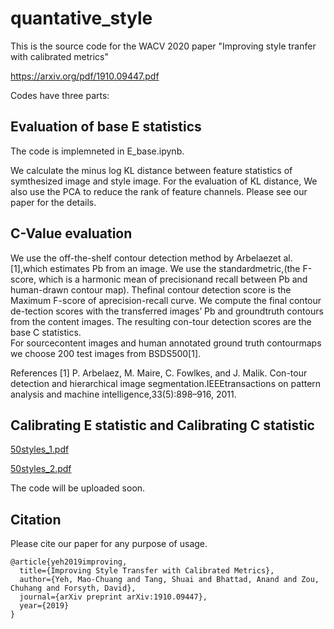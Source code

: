 # quantative_style

This is the source code for the WACV 2020 paper "Improving style tranfer with calibrated metrics"

https://arxiv.org/pdf/1910.09447.pdf

Codes have three parts:

## Evaluation of base E statistics

The code is implemneted in E_base.ipynb.

We calculate the minus log KL distance between feature statistics of symthesized image and style image. For the evaluation of KL distance, We also use the PCA to reduce the rank of feature channels. Please see our paper for the details. 


## C-Value evaluation

We use the off-the-shelf contour detection method by Arbelaezet al. [1],which estimates Pb from an image.   We use the standardmetric,(the F-score, which is a harmonic mean of precisionand recall between Pb and human-drawn contour map). Thefinal contour detection score is the Maximum F-score of aprecision-recall curve.   We  compute  the  final  contour  de-tection scores with the transferred images’ Pb and groundtruth contours from the content images.  The resulting con-tour detection scores are the base C statistics.  
For sourcecontent images and human annotated ground truth contourmaps we choose 200 test images from BSDS500[1].

References
[1]  P.  Arbelaez,  M.  Maire,  C.  Fowlkes,  and  J.  Malik.    Con-tour detection and hierarchical image segmentation.IEEEtransactions  on  pattern  analysis  and  machine  intelligence,33(5):898–916, 2011.

## Calibrating E statistic and Calibrating C statistic

[50styles_1.pdf](https://github.com/stringtron/quantative_style/files/4075093/50styles_1.pdf)

[50styles_2.pdf](https://github.com/stringtron/quantative_style/files/4075094/50styles_2.pdf)

The code will be uploaded soon.

## Citation
Please cite our paper for any purpose of usage.
```
@article{yeh2019improving,
  title={Improving Style Transfer with Calibrated Metrics},
  author={Yeh, Mao-Chuang and Tang, Shuai and Bhattad, Anand and Zou, Chuhang and Forsyth, David},
  journal={arXiv preprint arXiv:1910.09447},
  year={2019}
}
```

